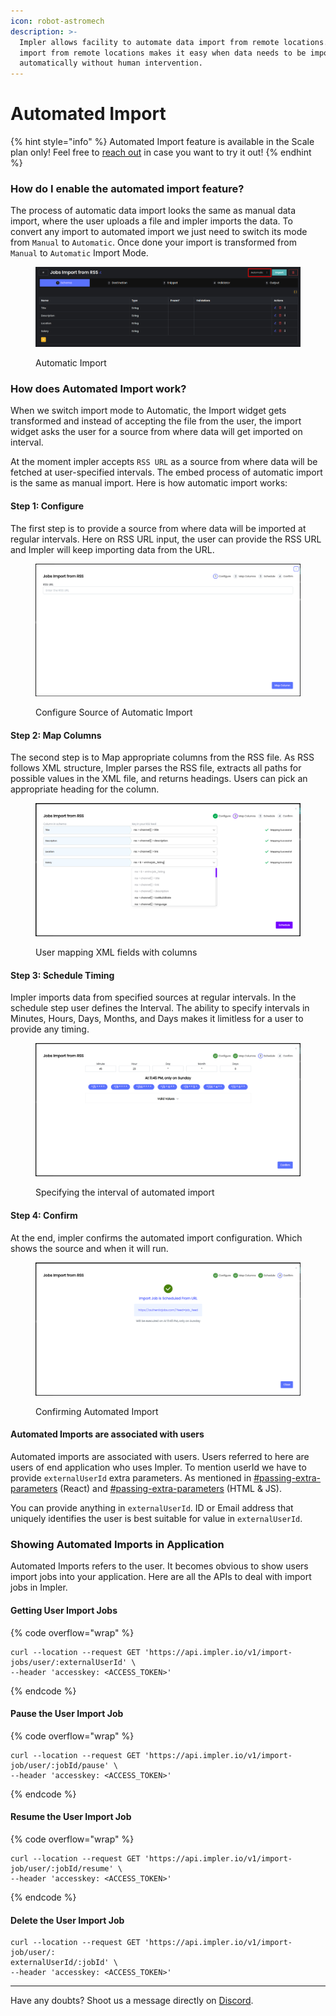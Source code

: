 ```yaml
---
icon: robot-astromech
description: >-
  Impler allows facility to automate data import from remote locations. Data
  import from remote locations makes it easy when data needs to be imported
  automatically without human intervention.
---
```


# Automated Import

{% hint style="info" %}
Automated Import feature is available in the Scale plan only! Feel free to [reach out](https://discord.impler.io) in case you want to try it out!
{% endhint %}

### How do I enable the automated import feature?

The process of automatic data import looks the same as manual data import, where the user uploads a file and impler imports the data. To convert any import to automated import we just need to switch its mode from `Manual` to `Automatic`. Once done your import is transformed from `Manual` to `Automatic` Import Mode.

<figure><img src="../.gitbook/assets/image (54).png" alt=""><figcaption><p>Automatic Import</p></figcaption></figure>

### How does Automated Import work?

When we switch import mode to Automatic, the Import widget gets transformed and instead of accepting the file from the user, the import widget asks the user for a source from where data will get imported on interval.

At the moment impler accepts `RSS URL` as a source from where data will be fetched at user-specified intervals. The embed process of automatic import is the same as manual import. Here is how automatic import works:

#### Step 1: Configure

The first step is to provide a source from where data will be imported at regular intervals. Here on RSS URL input, the user can provide the RSS URL and Impler will keep importing data from the URL.

<figure><img src="../.gitbook/assets/image (55).png" alt=""><figcaption><p>Configure Source of Automatic Import</p></figcaption></figure>

#### Step 2: Map Columns

The second step is to Map appropriate columns from the RSS file. As RSS follows XML structure, Impler parses the RSS file, extracts all paths for possible values in the XML file, and returns headings. Users can pick an appropriate heading for the column.

<figure><img src="../.gitbook/assets/image (57).png" alt=""><figcaption><p>User mapping XML fields with columns</p></figcaption></figure>

#### Step 3: Schedule Timing

Impler imports data from specified sources at regular intervals. In the schedule step user defines the Interval. The ability to specify intervals in Minutes, Hours, Days, Months, and Days makes it limitless for a user to provide any timing.

<figure><img src="../.gitbook/assets/image (59).png" alt=""><figcaption><p>Specifying the interval of automated import</p></figcaption></figure>

#### Step 4: Confirm

At the end, impler confirms the automated import configuration. Which shows the source and when it will run.

<figure><img src="../.gitbook/assets/image (60).png" alt=""><figcaption><p>Confirming Automated Import</p></figcaption></figure>

#### Automated Imports are associated with users

Automated imports are associated with users. Users referred to here are users of end application who uses Impler. To mention userId we have to provide `externalUserId` extra parameters. As mentioned in [#passing-extra-parameters](../importer/react-embed.md#passing-extra-parameters "mention") (React) and [#passing-extra-parameters](../importer/html-js-embed.md#passing-extra-parameters "mention") (HTML & JS).

You can provide anything in `externalUserId`. ID or Email address that uniquely identifies the user is best suitable for value in `externalUserId`.

### Showing Automated Imports in Application

Automated Imports refers to the user. It becomes obvious to show users import jobs into your application. Here are all the APIs to deal with import jobs in Impler.

#### Getting User Import Jobs

{% code overflow="wrap" %}
```
curl --location --request GET 'https://api.impler.io/v1/import-jobs/user/:externalUserId' \
--header 'accesskey: <ACCESS_TOKEN>'
```
{% endcode %}

#### Pause the User Import Job

{% code overflow="wrap" %}
```
curl --location --request GET 'https://api.impler.io/v1/import-job/user/:jobId/pause' \
--header 'accesskey: <ACCESS_TOKEN>'
```
{% endcode %}

#### Resume the User Import Job

{% code overflow="wrap" %}
```
curl --location --request GET 'https://api.impler.io/v1/import-job/user/:jobId/resume' \
--header 'accesskey: <ACCESS_TOKEN>'
```
{% endcode %}

#### Delete the User Import Job

```
curl --location --request GET 'https://api.impler.io/v1/import-job/user/:
externalUserId/:jobId' \
--header 'accesskey: <ACCESS_TOKEN>'
```

***

Have any doubts? Shoot us a message directly on [Discord](https://discord.impler.io).
